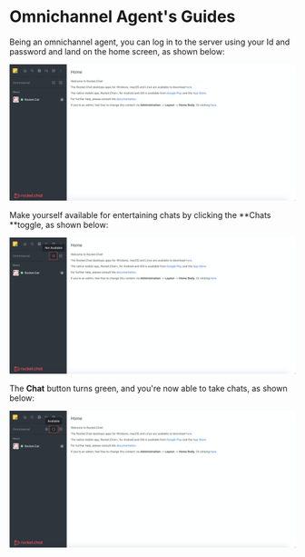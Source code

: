 # Omnichannel Agent's Guides

Being an omnichannel agent, you can log in to the server using your Id and password and land on the home screen, as shown below:

![](<../../../.gitbook/assets/image (202).png>)

Make yourself available for entertaining chats by clicking the \*\*Chats \*\*toggle, as shown below:

![](<../../../.gitbook/assets/image (203).png>)

The **Chat** button turns green, and you're now able to take chats, as shown below:

![](<../../../.gitbook/assets/image (204).png>)

